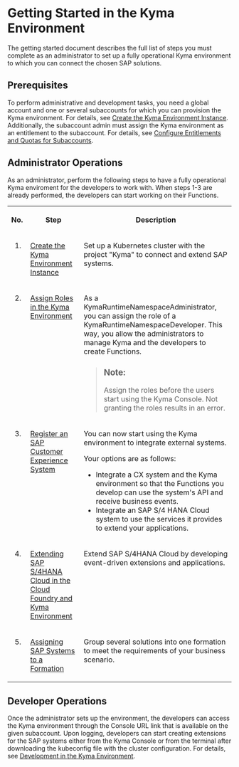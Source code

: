 <!-- loiod1abd18556f24fb091d081b2e3454b8b -->

# Getting Started in the Kyma Environment

The getting started document describes the full list of steps you must complete as an administrator to set up a fully operational Kyma environment to which you can connect the chosen SAP solutions.



<a name="loiod1abd18556f24fb091d081b2e3454b8b__section_bqz_51l_klb"/>

## Prerequisites

To perform administrative and development tasks, you need a global account and one or several subaccounts for which you can provision the Kyma environment. For details, see [Create the Kyma Environment Instance](../50-administration-and-ops/Create_the_Kyma_Environment_Instance_09dd313.md). Additionally, the subaccount admin must assign the Kyma environment as an entitlement to the subaccount. For details, see [Configure Entitlements and Quotas for Subaccounts](../50-administration-and-ops/Configure_Entitlements_and_Quotas_for_Subaccounts_5ba357b.md).



## Administrator Operations

As an administrator, perform the following steps to have a fully operational Kyma enviroment for the developers to work with. When steps 1-3 are already performed, the developers can start working on their Functions.


<table>
<tr>
<th valign="top">

No.



</th>
<th valign="top">

Step



</th>
<th valign="top">

Description



</th>
</tr>
<tr>
<td valign="top">

1.



</td>
<td valign="top">

[Create the Kyma Environment Instance](../50-administration-and-ops/Create_the_Kyma_Environment_Instance_09dd313.md)



</td>
<td valign="top">

Set up a Kubernetes cluster with the project "Kyma" to connect and extend SAP systems.



</td>
</tr>
<tr>
<td valign="top">

2.



</td>
<td valign="top">

[Assign Roles in the Kyma Environment](../50-administration-and-ops/Assign_Roles_in_the_Kyma_Environment_148ae38.md)



</td>
<td valign="top">

As a KymaRuntimeNamespaceAdministrator, you can assign the role of a KymaRuntimeNamespaceDeveloper. This way, you allow the administrators to manage Kyma and the developers to create Functions.

> ### Note:  
> Assign the roles before the users start using the Kyma Console. Not granting the roles results in an error.



</td>
</tr>
<tr>
<td valign="top">

3.



</td>
<td valign="top">

[Register an SAP Customer Experience System](../40-extensions/Register_an_SAP_Customer_Experience_System_1582d72.md)



</td>
<td valign="top">

You can now start using the Kyma environment to integrate external systems.

Your options are as follows:

-   Integrate a CX system and the Kyma environment so that the Functions you develop can use the system's API and receive business events.
-   Integrate an SAP S/4 HANA Cloud system to use the services it provides to extend your applications.



</td>
</tr>
<tr>
<td valign="top">

4.



</td>
<td valign="top">

[Extending SAP S/4HANA Cloud in the Cloud Foundry and Kyma Environment](../40-extensions/Extending_SAP_S4HANA_Cloud_in_the_Cloud_Foundry_and_Kyma_Environment_40b9e6c.md)



</td>
<td valign="top">

Extend SAP S/4HANA Cloud by developing event-driven extensions and applications.



</td>
</tr>
<tr>
<td valign="top">

5.



</td>
<td valign="top">

[Assigning SAP Systems to a Formation](../40-extensions/Assigning_SAP_Systems_to_a_Formation_68b04fa.md)



</td>
<td valign="top">

Group several solutions into one formation to meet the requirements of your business scenario.



</td>
</tr>
</table>



<a name="loiod1abd18556f24fb091d081b2e3454b8b__section_hqn_s2l_klb"/>

## Developer Operations

Once the administrator sets up the environment, the developers can access the Kyma environment through the Console URL link that is available on the given subaccount. Upon logging, developers can start creating extensions for the SAP systems either from the Kyma Console or from the terminal after downloading the kubeconfig file with the cluster configuration. For details, see [Development in the Kyma Environment](../30-development/Development_in_the_Kyma_Environment_606ec61.md).

